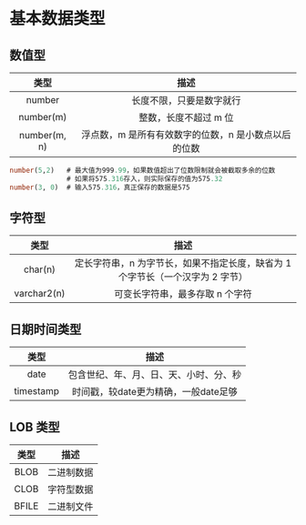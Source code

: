 # 基本数据类型

## 数值型

| 类型 | 描述 |
| :----: | :----: |
| number |  长度不限，只要是数字就行 |
| number(m) | 整数，长度不超过 m 位 |
| number(m, n) | 浮点数，m 是所有有效数字的位数，n 是小数点以后的位数 |

```sql
number(5,2)   # 最大值为999.99，如果数值超出了位数限制就会被截取多余的位数
              # 如果将575.316存入，则实际保存的值为575.32
number(3, 0)  # 输入575.316，真正保存的数据是575
```

## 字符型

|    类型     |                             描述                             |
| :---------: | :----------------------------------------------------------: |
|   char(n)   | 定长字符串，n 为字节长，如果不指定长度，缺省为 1 个字节长（一个汉字为 2 字节） |
| varchar2(n) |               可变长字符串，最多存取 n 个字符                |

## 日期时间类型

|   类型    |                  描述                  |
| :-------: | :------------------------------------: |
|   date    | 包含世纪、年、月、日、天、小时、分、秒 |
| timestamp |  时间戳，较date更为精确，一般date足够  |

## LOB 类型

| 类型  |    描述    |
| :---: | :--------: |
| BLOB  | 二进制数据 |
| CLOB  | 字符型数据 |
| BFILE | 二进制文件 |

